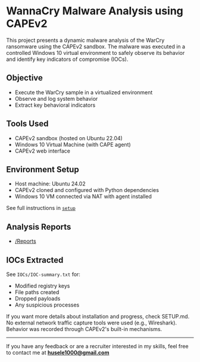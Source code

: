 # WannaCry Malware Analysis using CAPEv2

This project presents a dynamic malware analysis of the WarCry ransomware using the CAPEv2 sandbox. The malware was executed in a controlled Windows 10 virtual environment to safely observe its behavior and identify key indicators of compromise (IOCs).

## Objective
- Execute the WarCry sample in a virtualized environment
- Observe and log system behavior
- Extract key behavioral indicators

## Tools Used
- CAPEv2 sandbox (hosted on Ubuntu 22.04)
- Windows 10 Virtual Machine (with CAPE agent)
- CAPEv2 web interface

## Environment Setup
- Host machine: Ubuntu 24.02
- CAPEv2 cloned and configured with Python dependencies
- Windows 10 VM connected via NAT with agent installed

See full instructions in [`setup`](SETUP.md)

## Analysis Reports
- [/Reports](report/)

## IOCs Extracted
See `IOCs/IOC-summary.txt` for:
- Modified registry keys
- File paths created
- Dropped payloads
- Any suspicious processes

If you want more details about installation and progress, check SETUP.md.
No external network traffic capture tools were used (e.g., Wireshark). Behavior was recorded through CAPEv2's built-in mechanisms.

---

If you have any feedback or are a recruiter interested in my skills, feel free to contact me at **husele1000@gmail.com**
